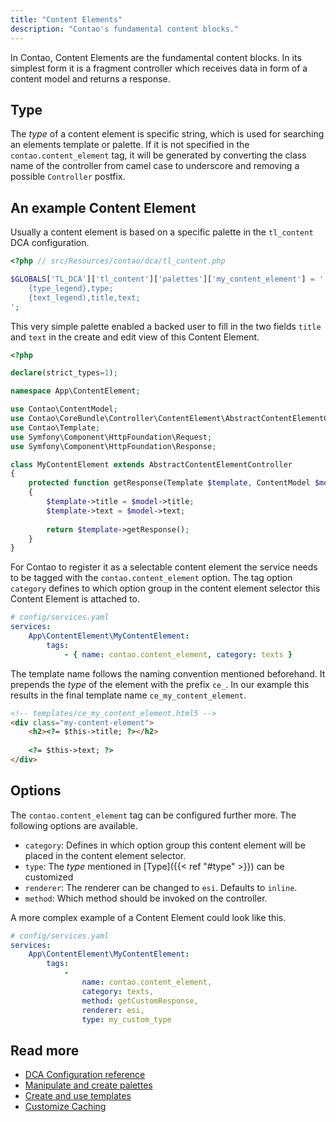 ```yaml
---
title: "Content Elements"
description: "Contao's fundamental content blocks."
---
```


In Contao, Content Elements are the fundamental content blocks. In its simplest
form it is a fragment controller which receives data in form of a content model
and returns a response.

## Type

The *type* of a content element is specific string, which is used for searching
an elements template or palette. If it is not specified in the `contao.content_element`
tag, it will be generated by converting the class name of the controller from
camel case to underscore and removing a possible `Controller` postfix.

## An example Content Element

Usually a content element is based on a specific palette in the `tl_content`
DCA configuration.

```php
<?php // src/Resources/contao/dca/tl_content.php

$GLOBALS['TL_DCA']['tl_content']['palettes']['my_content_element'] = '
    {type_legend},type;
    {text_legend),title,text;
';
```

This very simple palette enabled a backed user to fill in the two fields `title`
and `text` in the create and edit view of this Content Element.

```php
<?php

declare(strict_types=1);

namespace App\ContentElement;

use Contao\ContentModel;
use Contao\CoreBundle\Controller\ContentElement\AbstractContentElementController;
use Contao\Template;
use Symfony\Component\HttpFoundation\Request;
use Symfony\Component\HttpFoundation\Response;

class MyContentElement extends AbstractContentElementController
{
    protected function getResponse(Template $template, ContentModel $model, Request $request): Response
    {
        $template->title = $model->title;
        $template->text = $model->text;
        
        return $template->getResponse();
    }
}
```

For Contao to register it as a selectable content element the service needs to 
be tagged with the `contao.content_element` option. The tag option `category`
defines to which option group in the content element selector this Content Element
is attached to.

```yaml
# config/services.yaml
services:
    App\ContentElement\MyContentElement:
        tags:
            - { name: contao.content_element, category: texts }
```

The template name follows the naming convention mentioned beforehand. It prepends
the *type* of the element with the prefix `ce_`.
In our example this results in the final template name `ce_my_content_element`.

```html
<!-- templates/ce_my_content_element.html5 -->
<div class="my-content-element">
    <h2><?= $this->title; ?></h2>
    
    <?= $this->text; ?>
</div>
```

## Options

The `contao.content_element` tag can be configured further more. The following
options are available.

* `category`: Defines in which option group this content element will be placed in the
content element selector.
* `type`: The *type* mentioned in [Type]({{< ref "#type" >}}) can be customized
* `renderer`: The renderer can be changed to `esi`. Defaults to `inline`.
* `method`: Which method should be invoked on the controller.

A more complex example of a Content Element could look like this.

```yaml
# config/services.yaml
services:
    App\ContentElement\MyContentElement:
        tags:
            -
                name: contao.content_element,
                category: texts,
                method: getCustomResponse,
                renderer: esi,
                type: my_custom_type
```

## Read more

* [DCA Configuration reference][1]
* [Manipulate and create palettes][2]
* [Create and use templates][3]
* [Customize Caching][4]

[1]: ../../reference/dca/reference
[2]: ../../reference/dca/palettes
[3]: ../templates
[4]: ../caching
